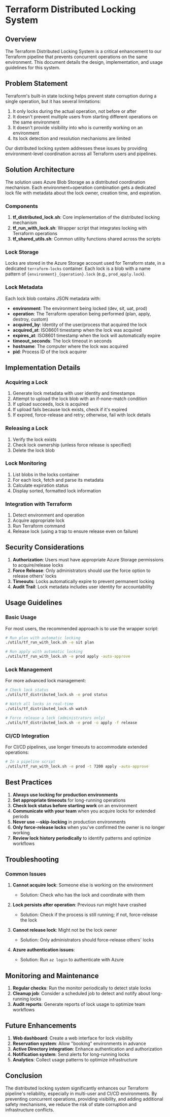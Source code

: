 # Terraform Distributed Locking System

## Overview

The Terraform Distributed Locking System is a critical enhancement to our Terraform pipeline that prevents concurrent operations on the same environment. This document details the design, implementation, and usage guidelines for this system.

## Problem Statement

Terraform's built-in state locking helps prevent state corruption during a single operation, but it has several limitations:

1. It only locks during the actual operation, not before or after
2. It doesn't prevent multiple users from starting different operations on the same environment
3. It doesn't provide visibility into who is currently working on an environment
4. Its lock detection and resolution mechanisms are limited

Our distributed locking system addresses these issues by providing environment-level coordination across all Terraform users and pipelines.

## Solution Architecture

The solution uses Azure Blob Storage as a distributed coordination mechanism. Each environment+operation combination gets a dedicated lock file with metadata about the lock owner, creation time, and expiration.

### Components

1. **tf_distributed_lock.sh**: Core implementation of the distributed locking mechanism
2. **tf_run_with_lock.sh**: Wrapper script that integrates locking with Terraform operations
3. **tf_shared_utils.sh**: Common utility functions shared across the scripts

### Lock Storage

Locks are stored in the Azure Storage account used for Terraform state, in a dedicated `terraform-locks` container. Each lock is a blob with a name pattern of `{environment}_{operation}.lock` (e.g., `prod_apply.lock`).

### Lock Metadata

Each lock blob contains JSON metadata with:

- **environment**: The environment being locked (dev, sit, uat, prod)
- **operation**: The Terraform operation being performed (plan, apply, destroy, custom)
- **acquired_by**: Identity of the user/process that acquired the lock
- **acquired_at**: ISO8601 timestamp when the lock was acquired
- **expires_at**: ISO8601 timestamp when the lock will automatically expire
- **timeout_seconds**: The lock timeout in seconds
- **hostname**: The computer where the lock was acquired
- **pid**: Process ID of the lock acquirer

## Implementation Details

### Acquiring a Lock

1. Generate lock metadata with user identity and timestamps
2. Attempt to upload the lock blob with an if-none-match condition
3. If upload succeeds, lock is acquired
4. If upload fails because lock exists, check if it's expired
5. If expired, force-release and retry; otherwise, fail with lock details

### Releasing a Lock

1. Verify the lock exists
2. Check lock ownership (unless force release is specified)
3. Delete the lock blob

### Lock Monitoring

1. List blobs in the locks container
2. For each lock, fetch and parse its metadata
3. Calculate expiration status
4. Display sorted, formatted lock information

### Integration with Terraform

1. Detect environment and operation
2. Acquire appropriate lock
3. Run Terraform command
4. Release lock (using a trap to ensure release even on failure)

## Security Considerations

1. **Authorization**: Users must have appropriate Azure Storage permissions to acquire/release locks
2. **Force Release**: Only administrators should use the force option to release others' locks
3. **Timeouts**: Locks automatically expire to prevent permanent locking
4. **Audit Trail**: Lock metadata includes user identity for accountability

## Usage Guidelines

### Basic Usage

For most users, the recommended approach is to use the wrapper script:

```bash
# Run plan with automatic locking
./utils/tf_run_with_lock.sh -e sit plan

# Run apply with automatic locking
./utils/tf_run_with_lock.sh -e prod apply -auto-approve
```

### Lock Management

For more advanced lock management:

```bash
# Check lock status
./utils/tf_distributed_lock.sh -e prod status

# Watch all locks in real-time
./utils/tf_distributed_lock.sh watch

# Force release a lock (administrators only)
./utils/tf_distributed_lock.sh -e prod -o apply -f release
```

### CI/CD Integration

For CI/CD pipelines, use longer timeouts to accommodate extended operations:

```bash
# In a pipeline script
./utils/tf_run_with_lock.sh -e prod -t 7200 apply -auto-approve
```

## Best Practices

1. **Always use locking for production environments**
2. **Set appropriate timeouts** for long-running operations
3. **Check lock status before starting work** on an environment
4. **Communicate with your team** when you acquire locks for extended periods
5. **Never use --skip-locking** in production environments
6. **Only force-release locks** when you've confirmed the owner is no longer working
7. **Review lock history periodically** to identify patterns and optimize workflows

## Troubleshooting

### Common Issues

1. **Cannot acquire lock**: Someone else is working on the environment
   - Solution: Check who has the lock and coordinate with them

2. **Lock persists after operation**: Previous run might have crashed
   - Solution: Check if the process is still running; if not, force-release the lock

3. **Cannot release lock**: Might not be the lock owner
   - Solution: Only administrators should force-release others' locks

4. **Azure authentication issues**: 
   - Solution: Run `az login` to authenticate with Azure

## Monitoring and Maintenance

1. **Regular checks**: Run the monitor periodically to detect stale locks
2. **Cleanup job**: Consider a scheduled job to detect and notify about long-running locks
3. **Audit reports**: Generate reports of lock usage to optimize team workflows

## Future Enhancements

1. **Web dashboard**: Create a web interface for lock visibility
2. **Reservation system**: Allow "booking" environments in advance
3. **Active Directory integration**: Enhance authentication and authorization
4. **Notification system**: Send alerts for long-running locks
5. **Analytics**: Collect usage patterns to optimize infrastructure

## Conclusion

The distributed locking system significantly enhances our Terraform pipeline's reliability, especially in multi-user and CI/CD environments. By preventing concurrent operations, providing visibility, and adding additional safety mechanisms, we reduce the risk of state corruption and infrastructure conflicts.
